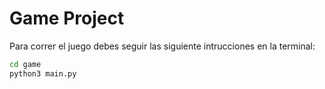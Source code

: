# Game Project

Para correr el juego debes seguir las siguiente intrucciones en la terminal:

```sh
cd game
python3 main.py
```

